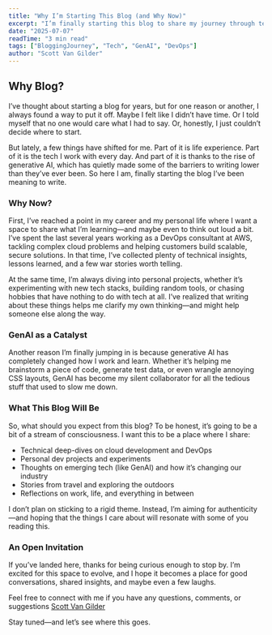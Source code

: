 ```yaml
---
title: "Why I’m Starting This Blog (and Why Now)"
excerpt: "I’m finally starting this blog to share my journey through tech, personal projects, and life. GenAI has helped me cut through the noise and just begin writing. Expect a stream of thoughts on cloud development, travel, and the outdoors—and maybe help others along the way. Thanks for joining me on this ride!"
date: "2025-07-07"
readTime: "3 min read"
tags: ["BloggingJourney", "Tech", "GenAI", "DevOps"]
author: "Scott Van Gilder"
---
```


## Why Blog?

I’ve thought about starting a blog for years, but for one reason or another, I always found a way to put it off. Maybe I felt like I didn’t have time. Or I told myself that no one would care what I had to say. Or, honestly, I just couldn’t decide where to start.

But lately, a few things have shifted for me. Part of it is life experience. Part of it is the tech I work with every day. And part of it is thanks to the rise of generative AI, which has quietly made some of the barriers to writing lower than they’ve ever been. So here I am, finally starting the blog I’ve been meaning to write.



### Why Now?

First, I’ve reached a point in my career and my personal life where I want a space to share what I’m learning—and maybe even to think out loud a bit. I’ve spent the last several years working as a DevOps consultant at AWS, tackling complex cloud problems and helping customers build scalable, secure solutions. In that time, I’ve collected plenty of technical insights, lessons learned, and a few war stories worth telling.

At the same time, I’m always diving into personal projects, whether it’s experimenting with new tech stacks, building random tools, or chasing hobbies that have nothing to do with tech at all. I’ve realized that writing about these things helps me clarify my own thinking—and might help someone else along the way.



### GenAI as a Catalyst

Another reason I’m finally jumping in is because generative AI has completely changed how I work and learn. Whether it’s helping me brainstorm a piece of code, generate test data, or even wrangle annoying CSS layouts, GenAI has become my silent collaborator for all the tedious stuff that used to slow me down.



### What This Blog Will Be

So, what should you expect from this blog? To be honest, it’s going to be a bit of a stream of consciousness. I want this to be a place where I share:

* Technical deep-dives on cloud development and DevOps
* Personal dev projects and experiments
* Thoughts on emerging tech (like GenAI) and how it’s changing our industry
* Stories from travel and exploring the outdoors
* Reflections on work, life, and everything in between

I don’t plan on sticking to a rigid theme. Instead, I’m aiming for authenticity—and hoping that the things I care about will resonate with some of you reading this.



### An Open Invitation

If you’ve landed here, thanks for being curious enough to stop by. I’m excited for this space to evolve, and I hope it becomes a place for good conversations, shared insights, and maybe even a few laughs.

Feel free to connect with me if you have any questions, comments, or suggestions [Scott Van Gilder](https://scottvangilder.com/#contact)

Stay tuned—and let’s see where this goes.




